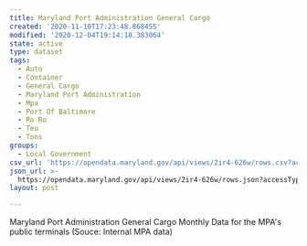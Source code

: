 ```yaml
---
title: Maryland Port Administration General Cargo
created: '2020-11-10T17:23:48.868455'
modified: '2020-12-04T19:14:18.383064'
state: active
type: dataset
tags:
  - Auto
  - Container
  - General Cargo
  - Maryland Port Administration
  - Mpa
  - Port Of Baltimore
  - Ro Ro
  - Teu
  - Tons
groups:
  - Local Government
csv_url: 'https://opendata.maryland.gov/api/views/2ir4-626w/rows.csv?accessType=DOWNLOAD'
json_url: >-
  https://opendata.maryland.gov/api/views/2ir4-626w/rows.json?accessType=DOWNLOAD
layout: post

---
```

Maryland Port Administration General Cargo Monthly Data for the MPA's public terminals (Souce: Internal MPA data)
